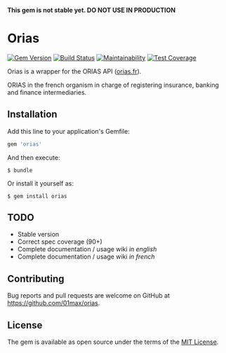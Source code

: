 __This gem is not stable yet. DO NOT USE IN PRODUCTION__


# Orias

[![Gem Version](https://badge.fury.io/rb/orias.svg)](https://badge.fury.io/rb/orias)
[![Build Status](https://travis-ci.org/01max/orias.svg?branch=master)](https://travis-ci.org/01max/orias)
[![Maintainability](https://api.codeclimate.com/v1/badges/634c92245aefc4bba229/maintainability)](https://codeclimate.com/github/01max/orias/maintainability)
[![Test Coverage](https://api.codeclimate.com/v1/badges/634c92245aefc4bba229/test_coverage)](https://codeclimate.com/github/01max/orias/test_coverage)


Orias is a wrapper for the ORIAS API ([orias.fr](https://www.orias.fr/)).


ORIAS in the french organism in charge of registering insurance, banking and finance intermediaries.


## Installation

Add this line to your application's Gemfile:

```ruby
gem 'orias'
```

And then execute:

    $ bundle

Or install it yourself as:

    $ gem install orias


## TODO

- Stable version
- Correct spec coverage (90+)
- Complete documentation / usage wiki _in english_
- Complete documentation / usage wiki _in french_


## Contributing

Bug reports and pull requests are welcome on GitHub at https://github.com/01max/orias.


## License

The gem is available as open source under the terms of the [MIT License](https://opensource.org/licenses/MIT).
